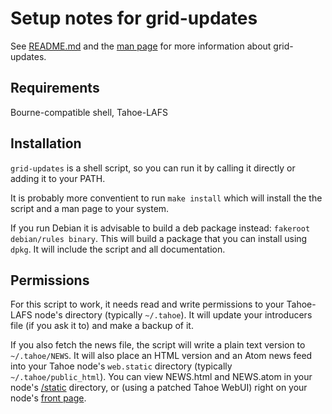 Setup notes for grid-updates
============================

See [README.md] and the [man page] for more information about grid-updates.

Requirements
------------

Bourne-compatible shell, Tahoe-LAFS

Installation
------------

`grid-updates` is a shell script, so you can run it by calling it directly or
adding it to your PATH.

It is probably more conventient to run `make install` which will install the
the script and a man page to your system.

If you run Debian it is advisable to build a deb package instead: `fakeroot
debian/rules binary`. This will build a package that you can install using
`dpkg`. It will include the script and all documentation.

Permissions
-----------

For this script to work, it needs read and write permissions to your Tahoe-LAFS
node's directory (typically `~/.tahoe`).  It will update your introducers file
(if you ask it to) and make a backup of it.

If you also fetch the news file, the script will write a plain text version to
`~/.tahoe/NEWS`.  It will also place an HTML version and an Atom news feed into
your Tahoe node's `web.static` directory (typically  `~/.tahoe/public_html`).
You can view NEWS.html and NEWS.atom in your node's [/static] directory, or
(using a patched Tahoe WebUI) right on your node's [front page].


[README.md]: README.md
[man page]: man/grid-updates.1.md
[/static]: http://127.0.0.1:3456/static/
[front page]: http://127.0.0.1:3456

